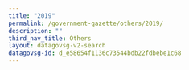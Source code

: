 ```yaml
---
title: "2019"
permalink: /government-gazette/others/2019/
description: ""
third_nav_title: Others
layout: datagovsg-v2-search
datagovsg-id: d_e58654f1136c73544bdb22fdbebe1c68
---
```

